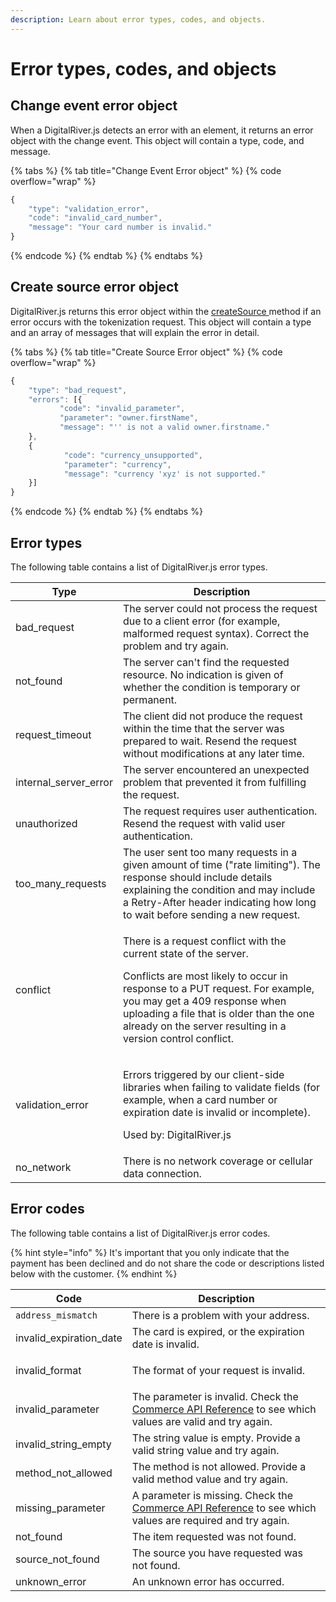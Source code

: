 ```yaml
---
description: Learn about error types, codes, and objects.
---
```


# Error types, codes, and objects

## Change event error object

When a DigitalRiver.js detects an error with an element, it returns an error object with the change event. This object will contain a type, code, and message.

{% tabs %}
{% tab title="Change Event Error object" %}
{% code overflow="wrap" %}
```javascript
{
    "type": "validation_error",
    "code": "invalid_card_number",
    "message": "Your card number is invalid."
}
```
{% endcode %}
{% endtab %}
{% endtabs %}

## Create source error object

DigitalRiver.js returns this error object within the [createSource ](digitalriver-object.md#digitalriver-createsource-element-sourcedata)method if an error occurs with the tokenization request. This object will contain a type and an array of messages that will explain the error in detail.

{% tabs %}
{% tab title="Create Source Error object" %}
{% code overflow="wrap" %}
```javascript
{
    "type": "bad_request",
    "errors": [{
           "code": "invalid_parameter",
           "parameter": "owner.firstName",
           "message": "'' is not a valid owner.firstname."
    },
    {
            "code": "currency_unsupported",
            "parameter": "currency",
            "message": "currency 'xyz' is not supported."
    }]
}
```
{% endcode %}
{% endtab %}
{% endtabs %}

## Error types

The following table contains a list of DigitalRiver.js error types.

| **Type**                | **Description**                                                                                                                                                                                                                                                                                         |
| ----------------------- | ------------------------------------------------------------------------------------------------------------------------------------------------------------------------------------------------------------------------------------------------------------------------------------------------------- |
| bad\_request            | The server could not process the request due to a client error (for example, malformed request syntax). Correct the problem and try again.                                                                                                                                                              |
| not\_found              | The server can't find the requested resource. No indication is given of whether the condition is temporary or permanent.                                                                                                                                                                                |
| request\_timeout        | The client did not produce the request within the time that the server was prepared to wait. Resend the request without modifications at any later time.                                                                                                                                                |
| internal\_server\_error | The server encountered an unexpected problem that prevented it from fulfilling the request.                                                                                                                                                                                                             |
| unauthorized            | The request requires user authentication. Resend the request with valid user authentication.                                                                                                                                                                                                            |
| too\_many\_requests     | The user sent too many requests in a given amount of time ("rate limiting"). The response should include details explaining the condition and may include a Retry-After header indicating how long to wait before sending a new request.                                                                |
| conflict                | <p>There is a request conflict with the current state of the server.</p><p>Conflicts are most likely to occur in response to a PUT request. For example, you may get a 409 response when uploading a file that is older than the one already on the server resulting in a version control conflict.</p> |
| validation\_error       | <p>Errors triggered by our client-side libraries when failing to validate fields (for example, when a card number or expiration date is invalid or incomplete).</p><p>Used by: DigitalRiver.js</p>                                                                                                      |
| no\_network             | There is no network coverage or cellular data connection.                                                                                                                                                                                                                                               |

## Error codes

The following table contains a list of DigitalRiver.js error codes.

{% hint style="info" %}
It's important that you only indicate that the payment has been declined and do not share the code or descriptions listed below with the customer.
{% endhint %}

| Code                         | Description                                                                                                                                                           |
| ---------------------------- | --------------------------------------------------------------------------------------------------------------------------------------------------------------------- |
| `address_mismatch`           | There is a problem with your address.                                                                                                                                 |
| invalid\_expiration\_date    | The card is expired, or the expiration date is invalid.                                                                                                               |
| <p></p><p>invalid_format</p> | The format of your request is invalid.                                                                                                                                |
| invalid\_parameter           | The parameter is invalid. Check the [Commerce API Reference](https://www.digitalriver.com/docs/commerce-api-reference/) to see which values are valid and try again.  |
| invalid\_string\_empty       | The string value is empty. Provide a valid string value and try again.                                                                                                |
| method\_not\_allowed         | The method is not allowed. Provide a valid method value and try again.                                                                                                |
| missing\_parameter           | A parameter is missing. Check the [Commerce API Reference](https://www.digitalriver.com/docs/commerce-api-reference/) to see which values are required and try again. |
| not\_found                   | The item requested was not found.                                                                                                                                     |
| source\_not\_found           | The source you have requested was not found.                                                                                                                          |
| unknown\_error               | An unknown error has occurred.                                                                                                                                        |
